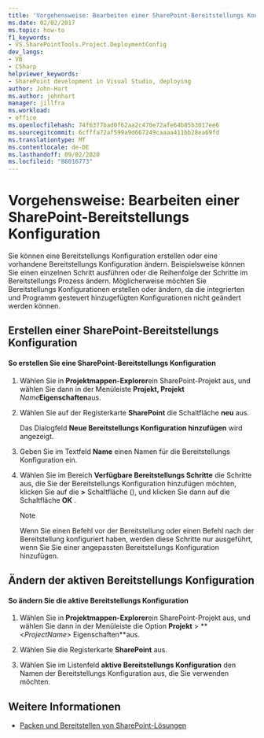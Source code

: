 ```yaml
---
title: 'Vorgehensweise: Bearbeiten einer SharePoint-Bereitstellungs Konfiguration | Microsoft-Dokumentation'
ms.date: 02/02/2017
ms.topic: how-to
f1_keywords:
- VS.SharePointTools.Project.DeploymentConfig
dev_langs:
- VB
- CSharp
helpviewer_keywords:
- SharePoint development in Visual Studio, deploying
author: John-Hart
ms.author: johnhart
manager: jillfra
ms.workload:
- office
ms.openlocfilehash: 74f6377bad0f62aa2c470e72afe64b85b3017ee6
ms.sourcegitcommit: 6cfffa72af599a9d667249caaaa411bb28ea69fd
ms.translationtype: MT
ms.contentlocale: de-DE
ms.lasthandoff: 09/02/2020
ms.locfileid: "86016773"
---
```

# <a name="how-to-edit-a-sharepoint-deployment-configuration"></a>Vorgehensweise: Bearbeiten einer SharePoint-Bereitstellungs Konfiguration
  Sie können eine Bereitstellungs Konfiguration erstellen oder eine vorhandene Bereitstellungs Konfiguration ändern. Beispielsweise können Sie einen einzelnen Schritt ausführen oder die Reihenfolge der Schritte im Bereitstellungs Prozess ändern. Möglicherweise möchten Sie Bereitstellungs Konfigurationen erstellen oder ändern, da die integrierten und Programm gesteuert hinzugefügten Konfigurationen nicht geändert werden können.

## <a name="create-a-sharepoint-deployment-configuration"></a>Erstellen einer SharePoint-Bereitstellungs Konfiguration

#### <a name="to-create-a-sharepoint-deployment-configuration"></a>So erstellen Sie eine SharePoint-Bereitstellungs Konfiguration

1. Wählen Sie in **Projektmappen-Explorer**ein SharePoint-Projekt aus, und wählen Sie dann in der Menüleiste **Projekt, Projekt** _Name_**Eigenschaften**aus.

2. Wählen Sie auf der Registerkarte **SharePoint** die Schaltfläche **neu** aus.

     Das Dialogfeld **Neue Bereitstellungs Konfiguration hinzufügen** wird angezeigt.

3. Geben Sie im Textfeld **Name** einen Namen für die Bereitstellungs Konfiguration ein.

4. Wählen Sie im Bereich **Verfügbare Bereitstellungs Schritte** die Schritte aus, die Sie der Bereitstellungs Konfiguration hinzufügen möchten, klicken Sie auf die **>** Schaltfläche (), und klicken Sie dann auf die Schaltfläche **OK** .

    > [!NOTE]
    > Wenn Sie einen Befehl vor der Bereitstellung oder einen Befehl nach der Bereitstellung konfiguriert haben, werden diese Schritte nur ausgeführt, wenn Sie Sie einer angepassten Bereitstellungs Konfiguration hinzufügen.

## <a name="change-the-active-deployment-configuration"></a>Ändern der aktiven Bereitstellungs Konfiguration

#### <a name="to-change-the-active-deployment-configuration"></a>So ändern Sie die aktive Bereitstellungs Konfiguration

1. Wählen Sie in **Projektmappen-Explorer**ein SharePoint-Projekt aus, und wählen Sie dann in der Menüleiste die Option **Projekt**  >  ** \<*ProjectName*> Eigenschaften**aus.

2. Wählen Sie die Registerkarte **SharePoint** aus.

3. Wählen Sie im Listenfeld **aktive Bereitstellungs Konfiguration** den Namen der Bereitstellungs Konfiguration aus, die Sie verwenden möchten.

## <a name="see-also"></a>Weitere Informationen
- [Packen und Bereitstellen von SharePoint-Lösungen](../sharepoint/packaging-and-deploying-sharepoint-solutions.md)
